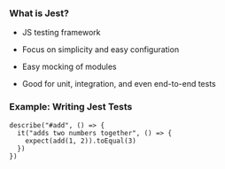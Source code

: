 ### What is Jest? ###

  * JS testing framework

  * Focus on simplicity and easy configuration

  * Easy mocking of modules

  * Good for unit, integration, and even end-to-end tests

### Example: Writing Jest Tests ###

~~~ {.javascript}
describe("#add", () => {
  it("adds two numbers together", () => {
    expect(add(1, 2)).toEqual(3)
  })
})
~~~
